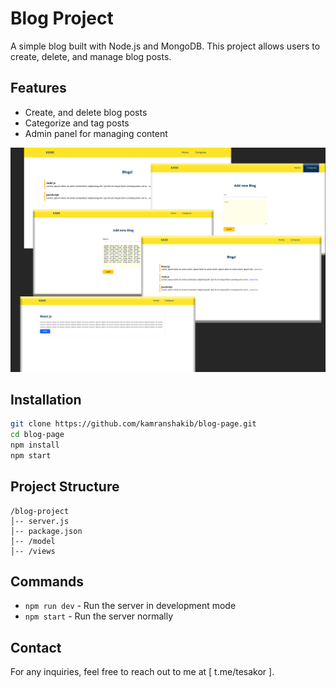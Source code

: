 # Blog Project

A simple blog built with Node.js and MongoDB. This project allows users to create, delete, and manage blog posts.

## Features
- Create, and delete blog posts
- Categorize and tag posts
- Admin panel for managing content

![blog Guide](show.png)

## Installation
```bash
git clone https://github.com/kamranshakib/blog-page.git
cd blog-page
npm install
npm start
```



## Project Structure
```
/blog-project
│-- server.js
│-- package.json
│-- /model
│-- /views
```

## Commands
- `npm run dev` - Run the server in development mode
- `npm start` - Run the server normally


## Contact
For any inquiries, feel free to reach out to me at [ t.me/tesakor ].

